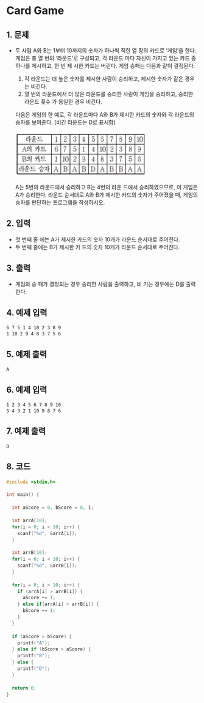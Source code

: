 # Card Game #

## 1. 문제
- 두 사람 A와 B는 1부터 10까지의 숫자가 하나씩 적힌 열 장의 카드로 ‘게임’을 한다. 게임은 총 열 번의 ‘라운드’로 구성되고, 각 라운드 마다 자신이 가지고 있는 카드 중 하나를 제시하고, 한 번 제 시한 카드는 버린다. 게임 승패는 다음과 같이 결정된다.

  1. 각 라운드는 더 높은 숫자를 제시한 사람이 승리하고, 제시한 숫자가 같은 경우는 비긴다.
  2. 열 번의 라운드에서 더 많은 라운드를 승리한 사람이 게임을 승리하고, 승리한 라운드 횟수 가 동일한 경우 비긴다.

  다음은 게임의 한 예로, 각 라운드마다 A와 B가 제시한 카드의 숫자와 각 라운드의 승자를 보여준다. (비긴 라운드는 D로 표시함)

  ![represent](./Algorithm/image/image1.jpg)

  A는 5번의 라운드에서 승리하고 B는 4번의 라운 드에서 승리하였으므로, 이 게임은 A가 승리한다. 라운드 순서대로 A와 B가 제시한 카드의 숫자가 주어졌을 때, 게임의 승자를 판단하는 프로그램을 작성하시오.

## 2. 입력
- 첫 번째 줄 에는 A가 제시한 카드의 숫자 10개가 라운드 순서대로 주어진다.
- 두 번째 줄에는 B가 제시한 카 드의 숫자 10개가 라운드 순서대로 주어진다.

## 3. 출력
- 게임의 승 패가 결정되는 경우 승리한 사람을 출력하고, 비 기는 경우에는 D를 출력한다.

## 4. 예제 입력
```
6 7 5 1 4 10 2 3 8 9 
1 10 2 9 4 8 3 7 5 6
```

## 5. 예제 출력
```
A
```

## 6. 예제 입력
```
1 2 3 4 5 6 7 8 9 10
5 4 3 2 1 10 9 8 7 6
```

## 7. 예제 출력
```
D
```

## 8. 코드
```c++
#include <stdio.h>

int main() {
  
  int aScore = 0, bScore = 0, i;
  
  int arrA[10];
  for(i = 0; i < 10; i++) {
    scanf("%d", &arrA[i]);
  }
  
  int arrB[10];
  for(i = 0; i < 10; i++) {
    scanf("%d", &arrB[i]);
  }
  
  for(i = 0; i < 10; i++) {
    if (arrA[i] > arrB[i]) {
      aScore += 1;
    } else if(arrA[i] < arrB[i]) {
      bScore += 1;
    }
  }
  
  if (aScore > bScore) {
    printf("A");
  } else if (bScore > aScore) {
    printf("B");
  } else {
    printf("D");
  }
  
  return 0;
}
```
